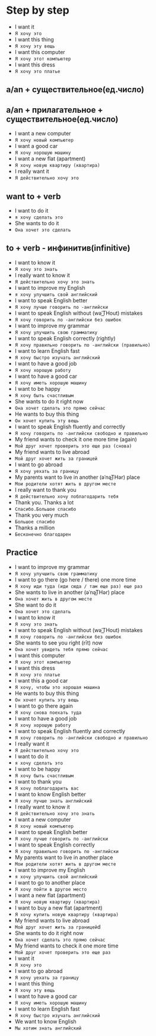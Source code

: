 # Step by step

* I want it
* `Я хочу это`
* I want this thing
* `Я хочу эту вещь`
* I want this computer
* `Я хочу этот компьютер`
* I want this dress
* `Я хочу это платье`

## a/an + существительное(ед.число)

## a/an + прилагательное + существительное(ед.число)

* I want a new computer
* `Я хочу новый компьютер`
* I want a good car
* `Я хочу хорошую машину`
* I want a new flat (apartment)
* `Я хочу новую квартиру (квартира)`
* I really want it
* `Я действительно хочу это`

## want to + verb

* I want to do it
* `я хочу сделать это`
* She wants to do it
* `Она хочет это сделать`

## to + verb - инфинитив(infinitive)

* I want to know it
* `Я хочу это знать`
* I really want to know it
* `Я действительно хочу это знать`
* I want to improve my English
* `я хочу улучшить свой английский`
* I want to speak English better
* `Я хочу лучше говорить по -английски`
* I want to speak English without (wəˈT͟Hout) mistakes
* `Я хочу говорить по -английски без ошибок`
* I want to improve my grammar
* `Я хочу улучшить свою грамматику`
* I want to speak English correctly (rightly)
* `Я хочу правильно говорить по -английски (правильно)`
* I want to learn English fast
* `Я хочу быстро изучать английский`
* I want to have a good job
* `Я хочу хорошую работу`
* I want to have a good car
* `Я хочу иметь хорошую машину`
* I want to be happy
* `Я хочу быть счастливым`
* She wants to do it right now
* `Она хочет сделать это прямо сейчас`
* He wants to buy this thing
* `Он хочет купить эту вещь`
* I want to speak English fluently and correctly
* `Я хочу говорить по -английски свободно и правильно`
* My friend wants to check it one more time (again)
* `Мой друг хочет проверить это еще раз (снова)`
* My friend wants to live abroad
* `Мой друг хочет жить за границей`
* I want to go abroad
* `Я хочу уехать за границу`
* My parents want to live in another (əˈnəT͟Hər) place
* `Мои родители хотят жить в другом месте`
* I really want to thank you
* `Я действительно хочу поблагодарить тебя`
* Thank you. Thanks a lot
* `Спасибо.Большое спасибо`
* Thank you very much
* `Большое спасибо`
* Thanks a million
* `Бесконечно благодарен`

## Practice

* I want to improve my grammar
* `Я хочу улучшить свою грамматику`
* I want to go there (go here / there) one more time
* `Я хочу иди туда (иди сюда / там еще раз) еще раз`
* She wants to live in another (əˈnəT͟Hər) place
* `Она хочет жить в другом месте`
* She want to do it
* `Она хочет это сделать`
* I want to know it
* `Я хочу это знать`
* I want to speak English without (wəˈT͟Hout) mistakes
* `Я хочу говорить по -английски без ошибок`
* She wants to see you right (rīt) now
* `Она хочет увидеть тебя прямо сейчас`
* I want this computer
* `Я хочу этот компьютер`
* I want this dress
* `Я хочу это платье`
* I want this a good car
* `Я хочу, чтобы это хорошая машина`
* He wants to buy this thing
* `Он хочет купить эту вещь`
* I want to go there again
* `Я хочу снова поехать туда`
* I want to have a good job
* `Я хочу хорошую работу`
* I want to speak English fluently and correctly
* `Я хочу говорить по -английски свободно и правильно`
* I really want it
* `Я действительно хочу это`
* I want to do it
* `я хочу сделать это`
* I want to be happy
* `Я хочу быть счастливым`
* I want to thank you
* `Я хочу поблагодарить вас`
* I want to know English better
* `Я хочу лучше знать английский`
* I really want to know it
* `Я действительно хочу это знать`
* I want a new computer
* `Я хочу новый компьютер`
* I want to speak English better
* `Я хочу лучше говорить по -английски`
* I want to speak English correctly
* `Я хочу правильно говорить по -английски`
* My parents want to live in another place
* `Мои родители хотят жить в другом месте`
* I want to improve my English
* `я хочу улучшить свой английский`
* I want to go to another place
* `Я хочу пойти в другое место`
* I want a new flat (apartment)
* `Я хочу новую квартиру (квартира)`
* I want to buy a new flat (apartment)
* `Я хочу купить новую квартиру (квартира)`
* My friend wants to live abroad
* `Мой друг хочет жить за границей`d
* She wants to do it right now
* `Она хочет сделать это прямо сейчас`
* My friend wants to check it one more time
* `Мой друг хочет проверить это еще раз`
* I want it
* `Я хочу это`
* I want to go abroad
* `Я хочу уехать за границу`
* I want this thing
* `Я хочу эту вещь`
* I want to have a good car
* `Я хочу иметь хорошую машину`
* I want to learn English fast
* `Я хочу быстро изучать английский`
* We want to know English
* `Мы хотим знать английский`
